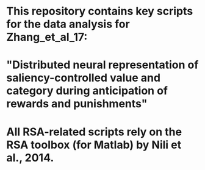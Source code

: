 # This repository contains key scripts for the data analysis for Zhang_et_al_17:
# "Distributed neural representation of saliency-controlled value and category during anticipation of rewards and punishments"

# All RSA-related scripts rely on the RSA toolbox (for Matlab) by Nili et al., 2014.
